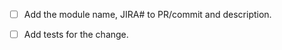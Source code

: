 <!--  

Thanks for sending a pull request!  Here are some tips for you:
1. Refer to this link for contribution guidelines https://cwiki.apache.org/confluence/display/MADLIB/Contribution+Guidelines
2. Please Provide the Module Name, a JIRA Number and a short description about your changes.
-->

- [ ] Add the module name, JIRA# to PR/commit and description.
- [ ] Add tests for the change. 

